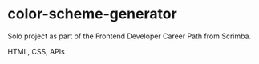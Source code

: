 # color-scheme-generator

Solo project as part of the Frontend Developer Career Path from Scrimba.

HTML, CSS, APIs

